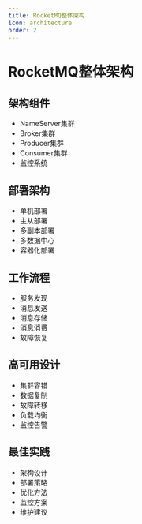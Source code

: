 ```yaml
---
title: RocketMQ整体架构
icon: architecture
order: 2
---
```


# RocketMQ整体架构

## 架构组件
- NameServer集群
- Broker集群
- Producer集群
- Consumer集群
- 监控系统

## 部署架构
- 单机部署
- 主从部署
- 多副本部署
- 多数据中心
- 容器化部署

## 工作流程
- 服务发现
- 消息发送
- 消息存储
- 消息消费
- 故障恢复

## 高可用设计
- 集群容错
- 数据复制
- 故障转移
- 负载均衡
- 监控告警

## 最佳实践
- 架构设计
- 部署策略
- 优化方法
- 监控方案
- 维护建议
